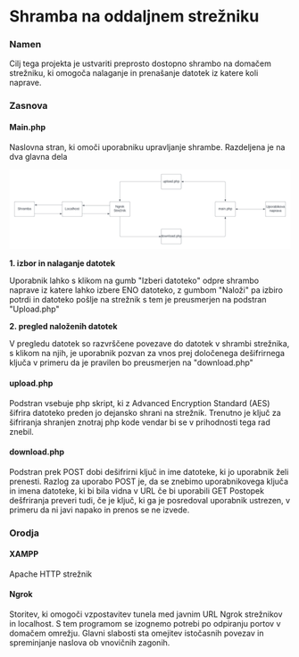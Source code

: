 # Shramba na oddaljnem strežniku

### Namen
Cilj tega projekta je ustvariti preprosto dostopno shrambo na domačem strežniku, ki omogoča nalaganje in prenašanje datotek iz katere koli naprave.

### Zasnova
#### Main.php
Naslovna stran, ki omoči uporabniku upravljanje shrambe. Razdeljena je na dva glavna dela


![diagram.png](https://github.com/NPodrekar/Projekt/blob/main/diagram.png)

**1. izbor in nalaganje datotek**

Uporabnik lahko s klikom na gumb "Izberi datoteko" odpre shrambo naprave iz katere lahko izbere ENO datoteko, z gumbom "Naloži" pa izbiro potrdi in datoteko pošlje na strežnik s tem je preusmerjen na podstran "Upload.php"

      
**2. pregled naloženih datotek**

V pregledu datotek so razvrščene povezave do datotek v shrambi strežnika, s klikom na njih, je uporabnik pozvan za vnos prej določenega dešifrirnega ključa v primeru da je pravilen bo preusmerjen na "download.php"

  
 


#### upload.php
Podstran vsebuje php skript, ki z Advanced Encryption Standard (AES) šifrira datoteko preden jo dejansko shrani na strežnik. Trenutno je ključ za šifriranja shranjen znotraj php kode vendar bi se v prihodnosti tega rad znebil.

#### download.php
Podstran prek POST dobi dešifrirni ključ in ime datoteke, ki jo uporabnik želi prenesti. Razlog za uporabo POST je, da se znebimo uporabnikovega ključa in imena datoteke, ki bi bila vidna v URL če bi uporabili GET
Postopek dešfriranja preveri tudi, če je ključ, ki ga je posredoval uporabnik ustrezen, v primeru da ni javi napako in prenos se ne izvede.

### Orodja
#### XAMPP 
Apache HTTP strežnik
#### Ngrok 
Storitev, ki omogoči vzpostavitev tunela med javnim URL Ngrok strežnikov in localhost. S tem programom se izognemo potrebi po odpiranju portov v domačem omrežju. Glavni slabosti sta omejitev istočasnih povezav in spreminjanje naslova ob vnovičnih zagonih.


